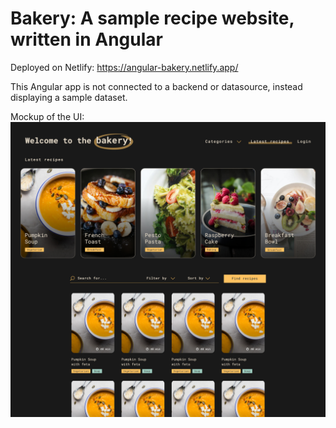 # Bakery: A sample recipe website, written in Angular

Deployed on Netlify: https://angular-bakery.netlify.app/

This Angular app is not connected to a backend or datasource, instead displaying a sample dataset.

Mockup of the UI:
![Desktop mockup of the Bakery App](https://raw.githubusercontent.com/mwestenthanner/bakery/main/public/desktop_dark.jpg)
